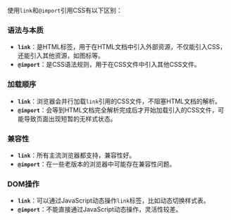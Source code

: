 使用`link`和`@import`引用CSS有以下区别：

### 语法与本质
- **`link`**：是HTML标签，用于在HTML文档中引入外部资源，不仅能引入CSS，还能引入其他资源，如图标等。
- **`@import`**：是CSS语法规则，用于在CSS文件中引入其他CSS文件。

### 加载顺序
- **`link`**：浏览器会并行加载`link`引用的CSS文件，不阻塞HTML文档的解析。
- **`@import`**：会等到HTML文档完全解析完成后才开始加载引入的CSS文件，可能导致页面出现短暂的无样式状态。

### 兼容性
- **`link`**：所有主流浏览器都支持，兼容性好。
- **`@import`**：在一些老版本的浏览器中可能存在兼容性问题。

### DOM操作
- **`link`**：可以通过JavaScript动态操作`link`标签，比如动态切换样式表。
- **`@import`**：不能直接通过JavaScript动态操作，灵活性较差。 
